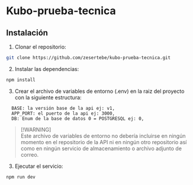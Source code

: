 # Kubo-prueba-tecnica

## Instalación

1. Clonar el repositorio:

```bash
git clone https://github.com/zesertebe/kubo-prueba-tecnica.git
```

2. Instalar las dependencias:

```bash
npm install
```

3. Crear el archivo de variables de entorno (.env) en la raiz del proyecto con la siguiente estructura:

```env
  BASE: la versión base de la api ej: v1,
  APP_PORT: el puerto de la api ej: 3000,
  DB: Enum de la base de datos 0 = POSTGRESQL ej: 0,
```

> [!WARNING]\
> Este archivo de variables de entorno no debería incluirse en ningún momento en el repositorio de la API ni en ningún otro repositorio así como en ningún servicio de almacenamiento o archivo adjunto de correo.

3. Ejecutar el servicio:

```bash
npm run dev
```
